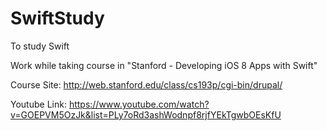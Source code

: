 # SwiftStudy
To study Swift

Work while taking course in "Stanford - Developing iOS 8 Apps with Swift" <br/>

Course Site: http://web.stanford.edu/class/cs193p/cgi-bin/drupal/

Youtube Link: https://www.youtube.com/watch?v=GOEPVM5OzJk&list=PLy7oRd3ashWodnpf8rjfYEkTgwbOEsKfU
